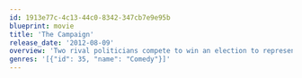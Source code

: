 ```yaml
---
id: 1913e77c-4c13-44c0-8342-347cb7e9e95b
blueprint: movie
title: 'The Campaign'
release_date: '2012-08-09'
overview: 'Two rival politicians compete to win an election to represent their small North Carolina congressional district in the United States House of Representatives.'
genres: '[{"id": 35, "name": "Comedy"}]'
---
```

